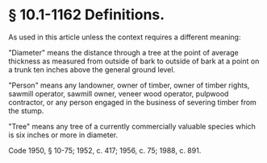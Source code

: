 # § 10.1-1162 Definitions.

<p>As used in this article unless the context requires a different meaning:</p><p>"Diameter" means the distance through a tree at the point of average thickness as measured from outside of bark to outside of bark at a point on a trunk ten inches above the general ground level.</p><p>"Person" means any landowner, owner of timber, owner of timber rights, sawmill operator, sawmill owner, veneer wood operator, pulpwood contractor, or any person engaged in the business of severing timber from the stump.</p><p>"Tree" means any tree of a currently commercially valuable species which is six inches or more in diameter.</p><p>Code 1950, § 10-75; 1952, c. 417; 1956, c. 75; 1988, c. 891.</p>